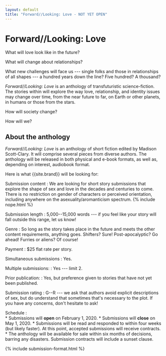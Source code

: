 ```yaml
---
layout: default
title: "Forward//Looking: Love - NOT YET OPEN"
---
```


# Forward//Looking: Love

What will love look like in the future?

What will change about relationships?

What new challenges will face us --- single folks and those in relationships of all shapes --- a hundred years down the line? Five hundred? A thousand?

*Forward//Looking: Love* is an anthology of transfuturistic science-fiction. The stories within will explore the way love, relationship, and identity issues may change over time, from the near future to far, on Earth or other planets, in humans or those from the stars.

How will society change?

How will we?

## About the anthology

*Forward//Looking: Love* is an anthology of short fiction edited by Madison Scott-Clary. It will comprise several pieces from diverse authors. The anthology will be released in both physical and e-book formats, as well as, depending on interest, audiobook format.

Here is what {{site.brand}} will be looking for:

Submission content
:   We are looking for short story submissions that explore the shape of sex and love in the decades and centuries to come. There is no restriction on gender of characters or perceived orientation, including anywhere on the asexuality/aromanticism spectrum.
    {% include nope.html %}

Submission length
:   5,000--15,000 words --- if you feel like your story will fall outside this range, let us know!

Genre
:   So long as the story takes place in the future and meets the other content requirements, anything goes. Shifters? Sure! Post-apocalyptic? Go ahead! Furries or aliens? Of course!

Payment
:   $25 flat rate per story.

Simultaneous submissions
:   Yes.

Multiple submissions:
:   Yes --- limit 2.

Prior publication:
:   Yes, but preference given to stories that have not yet been published.

Submission rating
:   G--R --- we ask that authors avoid explicit descriptions of sex, but do understand that sometimes that's necessary to the plot. If you have any concerns, don't hesitate to ask!

Schedule
:  
    * Submissions will **open** on February 1, 2020.
    * Submissions will **close** on May 1, 2020.
    * Submissions will be read and responded to within four weeks (but likely faster). At this point, accepted submissions will receive contracts.
    * The anthology will be available for sale within six months of decisions, barring any disasters. Submission contracts will include a sunset clause.

{% include submission-format.html %}

